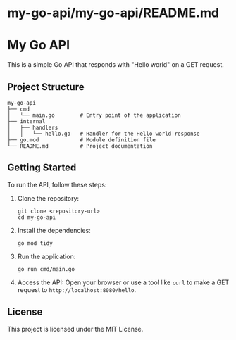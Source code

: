 # my-go-api/my-go-api/README.md

# My Go API

This is a simple Go API that responds with "Hello world" on a GET request.

## Project Structure

```
my-go-api
├── cmd
│   └── main.go        # Entry point of the application
├── internal
│   ├── handlers
│   │   └── hello.go   # Handler for the Hello world response
├── go.mod             # Module definition file
└── README.md          # Project documentation
```

## Getting Started

To run the API, follow these steps:

1. Clone the repository:
   ```
   git clone <repository-url>
   cd my-go-api
   ```

2. Install the dependencies:
   ```
   go mod tidy
   ```

3. Run the application:
   ```
   go run cmd/main.go
   ```

4. Access the API:
   Open your browser or use a tool like `curl` to make a GET request to `http://localhost:8080/hello`.

## License

This project is licensed under the MIT License.